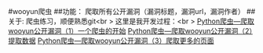#wooyun爬虫
##功能：
爬取所有公开漏洞（漏洞标题，漏洞url，漏洞作者）
##关于:
爬虫练习，顺便熟悉git<br \>
这里是我开发过程：<br \>
[Python爬虫—爬取wooyun公开漏洞（1）一个爬虫的开始](http://www.monburan.cn/?p=234)
[Python爬虫—爬取wooyun公开漏洞（2）提取数据](http://www.monburan.cn/?p=239)
[Python爬虫—爬取wooyun公开漏洞（3）爬取更多的页面](http://www.monburan.cn/?p=246)
